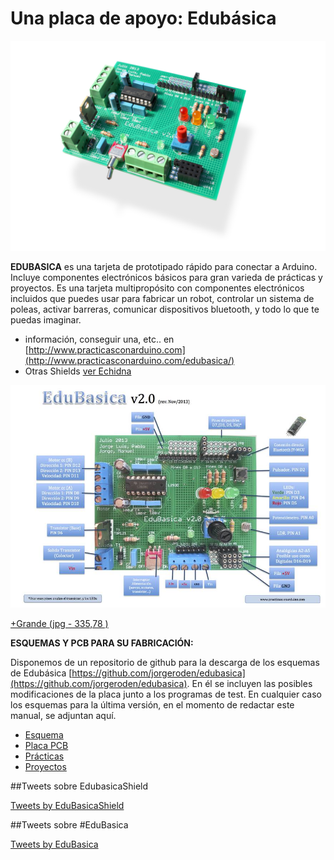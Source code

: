 
# Una placa de apoyo: Edubásica

![](img/edubasica01.jpg)

**EDUBASICA** es una tarjeta de prototipado rápido para conectar a Arduino. Incluye componentes electrónicos básicos para gran varieda de prácticas y proyectos. Es una tarjeta multipropósito con componentes electrónicos incluidos que puedes usar para fabricar un robot, controlar un sistema de poleas, activar barreras, comunicar dispositivos bluetooth, y todo lo que te puedas imaginar.

+ información, conseguir una, etc.. en [http://www.practicasconarduino.com](http://www.practicasconarduino.com/edubasica/)
+ Otras Shields [ver Echidna](https://catedu.gitbooks.io/programa-arduino-con-echidna/content/tema_1_como_utilizar_echidna/11_que_es_echidnashield.html)

![](/assets/EdubasicaQuickStartGuide-2.jpg)

[+Grande (jpg - 335,78 )](http://aularagon.catedu.es/materialesaularagon2013/Arduino-codigo/1_Fundamentos_arduino_y_Edubasica/tarjeta.jpg)


**ESQUEMAS Y PCB PARA SU FABRICACIÓN:**

Disponemos de un repositorio de github para la descarga de los esquemas de Edubásica [https://github.com/jorgeroden/edubasica](https://github.com/jorgeroden/edubasica). En él se incluyen las posibles modificaciones de la placa junto a los programas de test. En cualquier caso los esquemas para la última versión, en el momento de redactar este manual, se adjuntan aquí.

- [Esquema](http://aularagon.catedu.es/materialesaularagon2013/Arduino-codigo/1_Fundamentos_arduino_y_Edubasica/ESQUEMA.png)
- [Placa PCB](http://aularagon.catedu.es/materialesaularagon2013/Arduino-codigo/1_Fundamentos_arduino_y_Edubasica/PCB.png)
- [Prácticas](https://github.com/clubroboticagranada/recursos/tree/master/edubasica)
- [Proyectos](https://github.com/leobotmanuel/ProgramandoObjetosTecnologicos)

##Tweets sobre EdubasicaShield

<a class="twitter-timeline" href="https://twitter.com/EduBasicaShield?ref_src=twsrc%5Etfw">Tweets by EduBasicaShield</a> <script async src="https://platform.twitter.com/widgets.js" charset="utf-8"></script>

##Tweets sobre #EduBasica

<a class="twitter-timeline" href="https://twitter.com/EduBasica?ref_src=twsrc%5Etfw">Tweets by EduBasica</a> <script async src="https://platform.twitter.com/widgets.js" charset="utf-8"></script>



